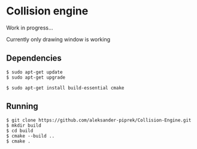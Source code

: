 # Collision engine

Work in progress...

Currently only drawing window is working

## Dependencies

~~~
$ sudo apt-get update
$ sudo apt-get upgrade

$ sudo apt-get install build-essential cmake
~~~

## Running
~~~
$ git clone https://github.com/aleksander-piprek/Collision-Engine.git
$ mkdir build
$ cd build
$ cmake --build ..
$ cmake .
~~~
